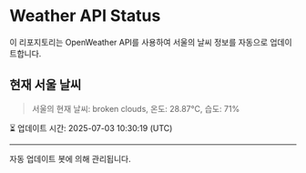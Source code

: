 
# Weather API Status

이 리포지토리는 OpenWeather API를 사용하여 서울의 날씨 정보를 자동으로 업데이트합니다.

## 현재 서울 날씨
> 서울의 현재 날씨: broken clouds, 온도: 28.87°C, 습도: 71%

⏳ 업데이트 시간: 2025-07-03 10:30:19 (UTC)

---
자동 업데이트 봇에 의해 관리됩니다.
